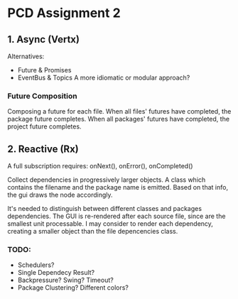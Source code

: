 
# PCD Assignment 2

## 1. Async (Vertx)
Alternatives:
* Future & Promises
* EventBus & Topics
  A more idiomatic or modular approach?

### Future Composition
Composing a future for each file.
When all files' futures have completed, the package future completes.
When all packages' futures have completed, the project future completes.

## 2. Reactive (Rx)
A full subscription requires: onNext(), onError(), onCompleted()

Collect dependencies in progressively larger objects.
A class which contains the filename and the package name is emitted.
Based on that info, the gui draws the node accordingly.

It's needed to distinguish between different classes and packages dependencies.
The GUI is re-rendered after each source file, since are the smallest unit processable.
I may consider to render each dependency, creating a smaller object than the file depencencies class.

### TODO:
- Schedulers?
- Single Dependecy Result?
- Backpressure? Swing? Timeout? 
- Package Clustering? Different colors?
